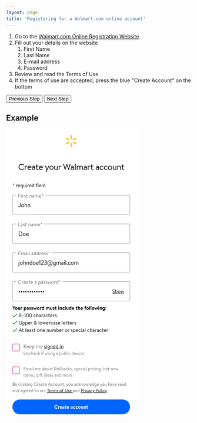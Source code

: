```yaml
---
layout: page
title: 'Registering for a Walmart.com online account'
---
```


1. Go to the [Walmart.com Online Registration Website](https://www.walmart.com/account/signup?returnUrl=/pharmacy/clinical-services/immunization/scheduled?imzType=covid&action=SignIn&rm=true)
2. Fill out your details on the website
   1. First Name
   2. Last Name
   3. E-mail address
   4. Password
3. Review and read the Terms of Use
4. If the terms of use are accepted, press the blue "Create Account" on the bottom

[<button>Previous Step</button>](./intro)
[<button>Next Step</button>](./location)

## Example

![Example Form](./images/register.png)
